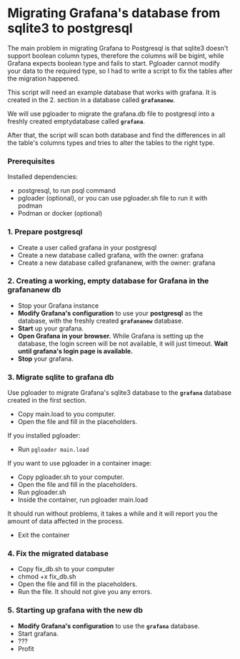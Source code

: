 # Migrating Grafana's database from sqlite3 to postgresql
The main problem in migrating Grafana to Postgresql is that sqlite3 doesn't support boolean column types, therefore the columns will be bigint, while Grafana expects boolean type and fails to start. Pgloader cannot modify your data to the required type, so I had to write a script to fix the tables after the migration happened.

This script will need an example database that works with grafana. It is created in the 2. section in a database called **`grafananew`**.

We will use pgloader to migrate the grafana.db file to postgresql into a freshly created emptydatabase called **`grafana`**.

After that, the script will scan both database and find the differences in all the table's columns types and tries to alter the tables to the right type.

### Prerequisites
Installed dependencies:
- postgresql, to run psql command
- pgloader (optional), or you can use pgloader.sh file to run it with podman
- Podman or docker (optional)

### 1. Prepare postgresql
- Create a user called grafana in your postgresql
- Create a new database called grafana, with the owner: grafana
- Create a new database called grafananew, with the owner: grafana

### 2. Creating a working, empty database for Grafana in the **grafananew** db
- Stop your Grafana instance
- **Modify Grafana's configuration** to use your **postgresql** as the database, with the freshly created **`grafananew`** database.
- **Start** up your grafana.
- **Open Grafana in your browser.** While Grafana is setting up the database, the login screen will be not available, it will just timeout. **Wait until grafana's login page is available.**
- **Stop** your grafana.

### 3. Migrate sqlite to **grafana** db
Use pgloader to migrate Grafana's sqlite3 database to the **`grafana`** database created in the first section.
- Copy main.load to you computer.
- Open the file and fill in the placeholders.

If you installed pgloader:
- Run `pgloader main.load`

If you want to use pgloader in a container image:
- Copy pgloader.sh to your computer.
- Open the file and fill in the placeholders.
- Run pgloader.sh
- Inside the container, run pgloader main.load

It should run without problems, it takes a while and it will report you the amount of data affected in the process.

- Exit the container

### 4. Fix the migrated database
- Copy fix_db.sh to your computer
- chmod +x fix_db.sh
- Open the file and fill in the placeholders.
- Run the file. It should not give you any errors.

### 5. Starting up grafana with the new db
- **Modify Grafana's configuration** to use the **`grafana`** database.
- Start grafana.
- ???
- Profit